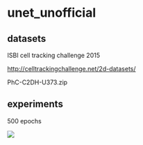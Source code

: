 # unet_unofficial

## datasets

ISBI cell tracking challenge 2015

http://celltrackingchallenge.net/2d-datasets/

PhC-C2DH-U373.zip

## experiments

500 epochs

![](https://github.com/czbbzc/unet_unofficial/tree/main/readme_imgs/img1.png)
